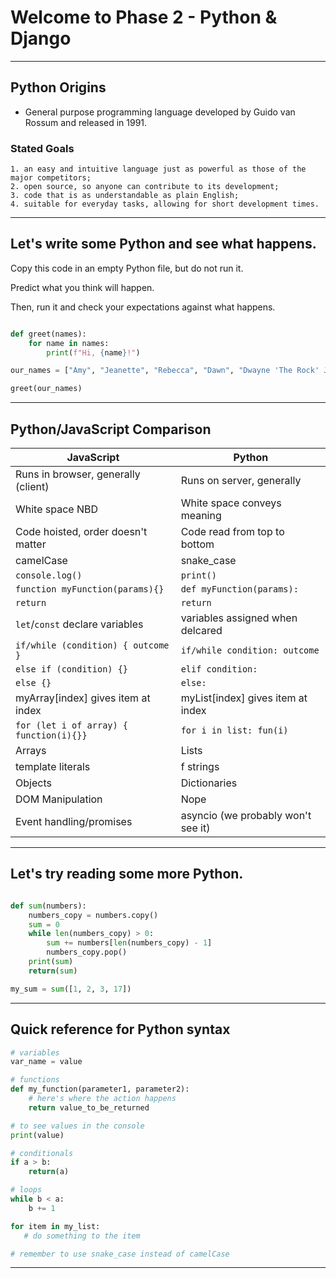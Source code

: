 # Welcome to Phase 2 - Python & Django

---

## Python Origins

- General purpose programming language developed by Guido van Rossum and released in 1991.

### Stated Goals

    1. an easy and intuitive language just as powerful as those of the major competitors;
    2. open source, so anyone can contribute to its development;
    3. code that is as understandable as plain English;
    4. suitable for everyday tasks, allowing for short development times.

---

## Let's write some Python and see what happens.

Copy this code in an empty Python file, but do not run it.

Predict what you think will happen.

Then, run it and check your expectations against what happens.

```py

def greet(names):
    for name in names:
        print(f"Hi, {name}!")

our_names = ["Amy", "Jeanette", "Rebecca", "Dawn", "Dwayne 'The Rock' Johnson"]

greet(our_names)
```

---

## Python/JavaScript Comparison

| JavaScript                              | Python                             |
| --------------------------------------- | ---------------------------------- |
| Runs in browser, generally (client)     | Runs on server, generally          |
| White space NBD                         | White space conveys meaning        |
| Code hoisted, order doesn't matter      | Code read from top to bottom       |
| camelCase                               | snake_case                         |
| `console.log()`                         | `print()`                          |
| `function myFunction(params){}`         | `def myFunction(params):`          |
| `return`                                | `return `                          |
| `let`/`const` declare variables         | variables assigned when delcared   |
| `if/while (condition) { outcome }`      | `if/while condition: outcome`      |
| `else if (condition) {}`                | `elif condition:`                  |
| `else {}`                               | `else:`                            |
| myArray[index] gives item at index      | myList[index] gives item at index  |
| `for (let i of array) { function(i){}}` | `for i in list: fun(i)`            |
| Arrays                                  | Lists                              |
| template literals                       | f strings                          |
| Objects                                 | Dictionaries                       |
| DOM Manipulation                        | Nope                               |
| Event handling/promises                 | asyncio (we probably won't see it) |
---

## Let's try reading some more Python. 

```py

def sum(numbers):
    numbers_copy = numbers.copy()
    sum = 0
    while len(numbers_copy) > 0:
        sum += numbers[len(numbers_copy) - 1]
        numbers_copy.pop()
    print(sum)
    return(sum)

my_sum = sum([1, 2, 3, 17])
```

---

## Quick reference for Python syntax

```py
# variables
var_name = value

# functions
def my_function(parameter1, parameter2):
    # here's where the action happens
    return value_to_be_returned

# to see values in the console
print(value)

# conditionals
if a > b:
    return(a)

# loops
while b < a:
    b += 1

for item in my_list:
   # do something to the item

# remember to use snake_case instead of camelCase
```

---
